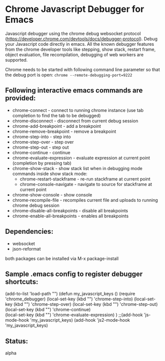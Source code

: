 Chrome Javascript Debugger for Emacs
====================================

Javascript debugger using the chrome debug websocket protocol (https://developer.chrome.com/devtools/docs/debugger-protocol).
Debug your Javascript code directly in emacs. All the known debugger features
from the chrome developer tools like stepping, show stack, restart frame,
object evaluation, file recompilation, debugging of web workers are supported. 

Chrome needs to be started with following command line parameter so that the debug port is open:
`chrome --remote-debugging-port=9222`

## Following interactive emacs commands are provided:
- chrome-connect                 - connect to running chrome instance
			           (use tab completion to find the tab to be debugged)  
- chrome-disconnect              - disconnect from current debug session
- chrome-add-breakpoint          - add a breakpoint
- chrome-remove-breakpoint       - remove a breakpoint
- chrome-step-into               - step into 
- chrome-step-over               - step over
- chrome-step-out                - step out 
- chrome-continue                - continue
- chrome-evaluate-expression     - evaluate expression at current point (completion by pressing tab)
- chrome-show-stack              - show stack list when in debugging mode
    commands inside show stack mode:
    - chrome-restart-stackframe - re-run stackframe at current point
    - chrome-console-navigate   - navigate to source for stackframe at current point
- chrome-show-console            - show console
- chrome-recompile-file          - recompiles current file and uploads to running chrome debug session
- chrome-disable-all-breakpoints - disable all breakpoints
- chrome-enable-all-breakpoints  - enables all breakpoints

## Dependencies:
- websocket
- json-reformat

both packages can be installed via M-x package-install 

## Sample .emacs config to register debugger shortcuts: 

   (add-to-list 'load-path "<path to chrome_debugger.el>")
   (defun my_javascript_keys ()
   	  (require 'chrome_debugger)
	  (local-set-key (kbd "<f5>") 'chrome-step-into)
	  (local-set-key (kbd "<f6>") 'chrome-step-over)
	  (local-set-key (kbd "<f7>") 'chrome-step-out)  
	  (local-set-key (kbd "<f9>") 'chrome-continue)  
	  (local-set-key (kbd "<f10>") 'chrome-evaluate-expression)
	  )
    ;;(add-hook 'js-mode-hook 'my_javascript_keys)
    (add-hook 'js2-mode-hook 'my_javascript_keys)

## Status:
alpha
